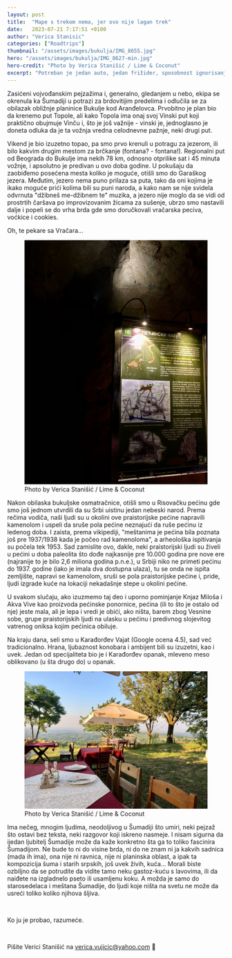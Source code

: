 ```yaml
---
layout: post
title:  "Mape s trekom nema, jer ovo nije lagan trek"
date:   2023-07-21 7:17:51 +0100
author: "Verica Stanisic"
categories: ["Roadtrips"]
thumbnail: "/assets/images/bukulja/IMG_8655.jpg"
hero: "/assets/images/bukulja/IMG_8627-min.jpg"
hero-credit: "Photo by Verica Stanišić / Lime & Coconut"
excerpt: "Potreban je jedan auto, jedan frižider, sposobnost ignorisanja vrućine i puno pićencadi."
---
```

<drop-cap>Z</drop-cap>asićeni vojvođanskim pejzažima i, generalno, gledanjem u nebo, ekipa se okrenula ka Šumadiji u potrazi za brdovitijim predelima i odlučila se za obilazak obližnje planinice Bukulje kod Aranđelovca. Prvobitno je plan bio da krenemo put Topole, ali kako Topola ima onaj svoj Vinski put koji praktično obujmuje Vinču i, što je još važnije - vinski je, jednoglasno je doneta odluka da je ta vožnja vredna celodnevne pažnje, neki drugi put.


Vikend je bio izuzetno topao, pa smo prvo krenuli u potragu za jezerom, ili bilo kakvim drugim mestom za brčkanje (fontana? - fontana!). Regionalni put od Beograda do Bukulje ima nekih 78 km, odnosno otprilike sat i 45 minuta vožnje, i apsolutno je predivan u ovo doba godine. U pokušaju da zaobiđemo posećena mesta koliko je moguće, otišli smo do Garaškog jezera. Međutim, jezero nema puno prilaza sa puta, tako da oni kojima je ikako moguće prići kolima bili su puni naroda, a kako nam se nije svidela odvrnuta "džibneš me-džibnem te" muzika, a jezero nije moglo da se vidi od prostrtih čaršava po improvizovanim žicama za sušenje, ubrzo smo nastavili dalje i popeli se do vrha brda gde smo doručkovali vračarska peciva, voćkice i cookies.

Oh, te pekare sa Vračara...

<figure>
    <img src='/assets/images/bukulja/IMG_8634.jpg' alt='missing' />
    <figcaption>Photo by Verica Stanišić / Lime & Coconut</figcaption>
</figure>

Nakon obilaska bukuljske osmatračnice, otišli smo u Risovačku pećinu gde smo još jednom utvrdili da su Srbi uistinu jedan nebeski narod. Prema rečima vodiča, naši ljudi su u okolini ove praistorijske pećine napravili kamenolom i uspeli da sruše pola pećine neznajući da ruše pećinu iz ledenog doba. I zaista, prema vikipediji, "meštanima je pećina bila poznata još pre 1937/1938 kada je počeo rad kamenoloma", a arheološka ispitivanja su počela tek 1953. Sad zamislite ovo, dakle, neki praistorijski ljudi su živeli u pećini u doba paleolita što dođe najkasnije pre 10.000 godina pre nove ere (najranije to je bilo 2,6 miliona godina p.n.e.), u Srbiji niko ne primeti pećinu do 1937. godine (iako je imala dva dostupna ulaza), tu se onda ne ispita zemljište, napravi se kamenolom, sruši se pola praistorijske pećine i, pride, ljudi izgrade kuće na lokaciji nekadašnje stepe u okolini pećine. 

U svakom slučaju, ako izuzmemo taj deo i uporno pominjanje Knjaz Miloša i Akva Vive kao proizvoda pećinske ponornice, pećina (ili to što je ostalo od nje) jeste mala, ali je lepa i vredi je obići, ako ništa, barem zbog Vesnine sobe, grupe praistorijskih ljudi na ulasku u pećinu i predivnog slojevitog vatrenog oniksa kojim pećinica obiluje.

Na kraju dana, seli smo u Karađorđev Vajat (Google ocena 4.5), sad već tradicionalno. Hrana, ljubaznost konobara i ambijent bili su izuzetni, kao i uvek. Jedan od specijaliteta bio je i Karađorđev opanak, mleveno meso oblikovano (u šta drugo do) u opanak.

<figure>
    <img src='/assets/images/bukulja/IMG_8656.jpg' alt='missing' />
    <figcaption>Photo by Verica Stanišić / Lime & Coconut</figcaption>
</figure>

Ima nečeg, mnogim ljudima, neodoljivog u Šumadiji što umiri, neki pejzaž što ostavi bez teksta, neki razgovor koji iskreno nasmeje. I nisam sigurna da ijedan ljubitelj Šumadije može da kaže konkretno šta ga to toliko fascinira Šumadijom. Ne bude to ni do visine brda, ni do ne znam ni ja kakvih sadnica (mada ih ima), ona nije ni ravnica, nije ni planinska oblast, a ipak ta kompozicija šuma i starih srpskih, još uvek živih, kuća... Morali biste ozbiljno da se potrudite da vidite tamo neku gastoz-kuću s lavovima, ili da naiđete na izgladnelo pseto ili usamljenu koku. A možda je samo do starosedelaca i meštana Šumadije, do ljudi koje ništa na svetu ne može da usreći toliko koliko njihova šljiva. 

<br>
 
Ko ju je probao, razumeće.

<br>

Pišite Verici Stanišić na [verica.vujicic@yahoo.com](mailto:verica.vujicic@yahoo.com) 🥥